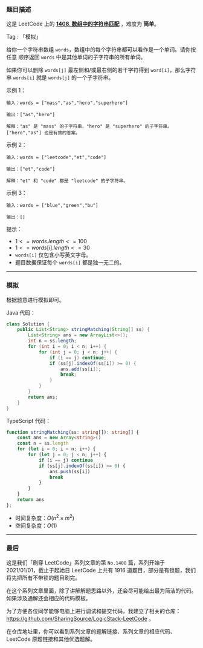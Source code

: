 ### 题目描述

这是 LeetCode 上的 **[1408. 数组中的字符串匹配](https://leetcode.cn/problems/string-matching-in-an-array/solution/by-ac_oier-k03v/)** ，难度为 **简单**。

Tag : 「模拟」



给你一个字符串数组 `words`，数组中的每个字符串都可以看作是一个单词。请你按 任意 顺序返回 `words` 中是其他单词的子字符串的所有单词。

如果你可以删除 `words[j]` 最左侧和/或最右侧的若干字符得到 `word[i]`，那么字符串 `words[i]` 就是 `words[j]` 的一个子字符串。

示例 1：
```
输入：words = ["mass","as","hero","superhero"]

输出：["as","hero"]

解释："as" 是 "mass" 的子字符串，"hero" 是 "superhero" 的子字符串。
["hero","as"] 也是有效的答案。
```
示例 2：
```
输入：words = ["leetcode","et","code"]

输出：["et","code"]

解释："et" 和 "code" 都是 "leetcode" 的子字符串。
```
示例 3：
```
输入：words = ["blue","green","bu"]

输出：[]
```

提示：
* $1 <= words.length <= 100$
* $1 <= words[i].length <= 30$
* `words[i]` 仅包含小写英文字母。
* 题目数据保证每个 `words[i]` 都是独一无二的。

---

### 模拟

根据题意进行模拟即可。

Java 代码：
```java
class Solution {
    public List<String> stringMatching(String[] ss) {
        List<String> ans = new ArrayList<>();
        int n = ss.length;
        for (int i = 0; i < n; i++) {
            for (int j = 0; j < n; j++) {
                if (i == j) continue;
                if (ss[j].indexOf(ss[i]) >= 0) {
                    ans.add(ss[i]);
                    break;
                }
            }
        }
        return ans;
    }
}
```
TypeScript 代码：
```TypeScript
function stringMatching(ss: string[]): string[] {
    const ans = new Array<string>()
    const n = ss.length
    for (let i = 0; i < n; i++) {
        for (let j = 0; j < n; j++) {
            if (i == j) continue
            if (ss[j].indexOf(ss[i]) >= 0) {
                ans.push(ss[i])
                break
            }
        }
    }
    return ans
};
```
* 时间复杂度：$O(n^2 \times m^2)$
* 空间复杂度：$O(1)$

---

### 最后

这是我们「刷穿 LeetCode」系列文章的第 `No.1408` 篇，系列开始于 2021/01/01，截止于起始日 LeetCode 上共有 1916 道题目，部分是有锁题，我们将先把所有不带锁的题目刷完。

在这个系列文章里面，除了讲解解题思路以外，还会尽可能给出最为简洁的代码。如果涉及通解还会相应的代码模板。

为了方便各位同学能够电脑上进行调试和提交代码，我建立了相关的仓库：https://github.com/SharingSource/LogicStack-LeetCode 。

在仓库地址里，你可以看到系列文章的题解链接、系列文章的相应代码、LeetCode 原题链接和其他优选题解。

